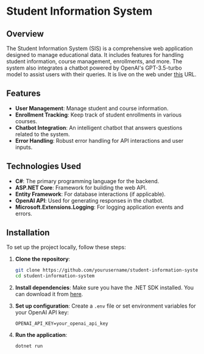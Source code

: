 # Student Information System

## Overview

The Student Information System (SIS) is a comprehensive web application designed to manage educational data. It includes features for handling student information, course management, enrollments, and more. The system also integrates a chatbot powered by OpenAI's GPT-3.5-turbo model to assist users with their queries. It is live on the web under [this](https://sis-h6ffgdawhab9g3g5.westeurope-01.azurewebsites.net/) URL.  

## Features

- **User Management**: Manage student and course information.
- **Enrollment Tracking**: Keep track of student enrollments in various courses.
- **Chatbot Integration**: An intelligent chatbot that answers questions related to the system.
- **Error Handling**: Robust error handling for API interactions and user inputs.

## Technologies Used

- **C#**: The primary programming language for the backend.
- **ASP.NET Core**: Framework for building the web API.
- **Entity Framework**: For database interactions (if applicable).
- **OpenAI API**: Used for generating responses in the chatbot.
- **Microsoft.Extensions.Logging**: For logging application events and errors.

## Installation

To set up the project locally, follow these steps:

1. **Clone the repository**:
   ```bash
   git clone https://github.com/yourusername/student-information-system.git
   cd student-information-system
   ```

2. **Install dependencies**:
   Make sure you have the .NET SDK installed. You can download it from [here](https://dotnet.microsoft.com/download).

3. **Set up configuration**:
   Create a `.env` file or set environment variables for your OpenAI API key:
   ```plaintext
   OPENAI_API_KEY=your_openai_api_key
   ```

4. **Run the application**:
   ```bash
   dotnet run
   ```



